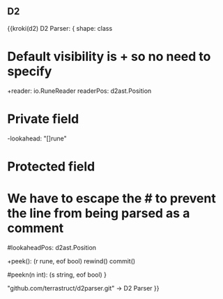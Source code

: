 
## D2

{{kroki(d2)
D2 Parser: {
  shape: class

# Default visibility is + so no need to specify

  +reader: io.RuneReader
  readerPos: d2ast.Position

# Private field

  -lookahead: "[]rune"

# Protected field

# We have to escape the # to prevent the line from being parsed as a comment

  \#lookaheadPos: d2ast.Position

  +peek(): (r rune, eof bool)
  rewind()
  commit()

  \#peekn(n int): (s string, eof bool)
}

"github.com/terrastruct/d2parser.git" -> D2 Parser
}}

